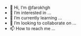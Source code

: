 - 👋 Hi, I’m @farokhgh
- 👀 I’m interested in ...
- 🌱 I’m currently learning ...
- 💞️ I’m looking to collaborate on ...
- 📫 How to reach me ...

<!---
farokhgh/farokhgh is a ✨ special ✨ repository because its `README.md` (this file) appears on your GitHub profile.
You can click the Preview link to take a look at your changes.
--->
